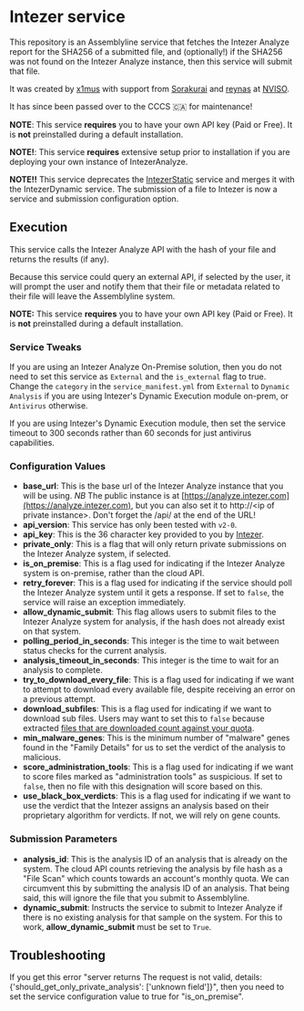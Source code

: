 # Intezer service
This repository is an Assemblyline service that fetches the Intezer Analyze report for the SHA256 of a submitted file, and (optionally!) if the SHA256 was not found on the Intezer Analyze instance, then this service will submit that file.

It was created by [x1mus](https://github.com/x1mus) with support from [Sorakurai](https://github.com/Sorakurai) and [reynas](https://github.com/reynas) at [NVISO](https://github.com/NVISOsecurity).

It has since been passed over to the CCCS :canada: for maintenance!

**NOTE**: This service **requires** you to have your own API key (Paid or Free). It is **not** preinstalled during a default installation.

**NOTE!**: This service **requires** extensive setup prior to installation if you are deploying your own instance of IntezerAnalyze.

**NOTE!!** This service deprecates the [IntezerStatic](https://github.com/CybercentreCanada/assemblyline-service-intezer-static) service and merges it with the IntezerDynamic service. The submission of a file to Intezer is now a service and submission configuration option.

## Execution

This service calls the Intezer Analyze API with the hash of your file and returns the results (if any).

Because this service could query an external API, if selected by the user, it will prompt the user and notify them that their file or metadata related to their file will leave the Assemblyline system.

**NOTE:** This service **requires** you to have your own API key (Paid or Free). It is **not** preinstalled during a default installation.

### Service Tweaks
If you are using an Intezer Analyze On-Premise solution, then you do not need to set this service as `External` and the `is_external` flag to true. Change the `category` in the `service_manifest.yml` from `External` to `Dynamic Analysis` if you are using Intezer's Dynamic Execution module on-prem, or `Antivirus` otherwise.

If you are using Intezer's Dynamic Execution module, then set the service timeout to 300 seconds rather than 60 seconds for just antivirus capabilities.

### Configuration Values
* **base_url**: This is the base url of the Intezer Analyze instance that you will be using. *NB* The public instance is at [https://analyze.intezer.com](https://analyze.intezer.com), but you can also set it to http://\<ip of private instance>. Don't forget the /api/ at the end of the URL!
* **api_version**: This service has only been tested with `v2-0`.
* **api_key**: This is the 36 character key provided to you by [Intezer](https://www.intezer.com/blog/malware-analysis/api-intezer-analyze-community/).
* **private_only**: This is a flag that will only return private submissions on the Intezer Analyze system, if selected.
* **is_on_premise**: This is a flag used for indicating if the Intezer Analyze system is on-premise, rather than the cloud API.
* **retry_forever**: This is a flag used for indicating if the service should poll the Intezer Analyze system until it gets a response. If set to `false`, the service will raise an exception immediately.
* **allow_dynamic_submit**: This flag allows users to submit files to the Intezer Analyze system for analysis, if the hash does not already exist on that system.
* **polling_period_in_seconds**: This integer is the time to wait between status checks for the current analysis.
* **analysis_timeout_in_seconds**: This integer is the time to wait for an analysis to complete.
* **try_to_download_every_file**: This is a flag used for indicating if we want to attempt to download every available file, despite receiving an error on a previous attempt.
* **download_subfiles**: This is a flag used for indicating if we want to download sub files. Users may want to set this to `false` because extracted [files that are downloaded count against your quota](https://support.intezer.com/hc/en-us/articles/360021366619-How-is-Your-Analysis-Quota-Calculated-).
* **min_malware_genes**: This is the minimum number of "malware" genes found in the "Family Details" for us to set the verdict of the analysis to malicious.
* **score_administration_tools**: This is a flag used for indicating if we want to score files marked as "administration tools" as suspicious. If set to `false`, then no file with this designation will score based on this.
* **use_black_box_verdicts**: This is a flag used for indicating if we want to use the verdict that the Intezer assigns an analysis based on their proprietary algorithm for verdicts. If not, we will rely on gene counts.

### Submission Parameters
* **analysis_id**: This is the analysis ID of an analysis that is already on the system. The cloud API counts retrieving the analysis by file hash as a "File Scan" which counts towards an account's monthly quota. We can circumvent this by submitting the analysis ID of an analysis. That being said, this will ignore the file that you submit to Assemblyline.
* **dynamic_submit**: Instructs the service to submit to Intezer Analyze if there is no existing analysis for that sample on the system. For this to work, **allow_dynamic_submit** must be set to `True`.

## Troubleshooting
If you get this error "server returns The request is not valid, details: {'should_get_only_private_analysis': ['unknown field']}", then you need to set the service configuration value to true for "is_on_premise".
